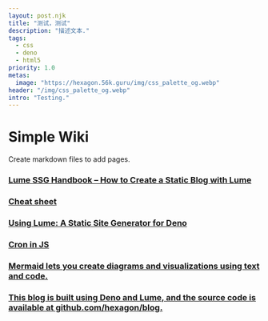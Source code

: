 ```yaml
---
layout: post.njk
title: "测试，测试"
description: "描述文本."
tags:
  - css
  - deno
  - html5
priority: 1.0
metas:
  image: "https://hexagon.56k.guru/img/css_palette_og.webp"
header: "/img/css_palette_og.webp"
intro: "Testing."
---
```


# Simple Wiki

Create markdown files to add pages.
### [Lume SSG Handbook – How to Create a Static Blog with Lume](https://www.freecodecamp.org/news/how-to-create-a-static-blog-with-lume/)   
### [Cheat sheet](https://lume.land/docs/advanced/cheatsheet/)   
### [Using Lume: A Static Site Generator for Deno](https://hexagon.56k.guru/posts/building-a-blog-using-lume/)   
### [Cron in JS](https://jsfiddle.net/hexag0n/hoa8kwsb/)   
### [Mermaid lets you create diagrams and visualizations using text and code.](https://mermaid.js.org/intro/)   
### [This blog is built using Deno and Lume, and the source code is available at github.com/hexagon/blog.](https://hexagon.56k.guru/)   